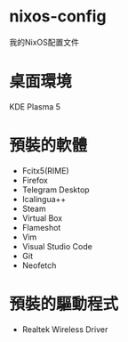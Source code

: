 # nixos-config
我的NixOS配置文件

# 桌面環境

KDE Plasma 5

# 預裝的軟體

- Fcitx5(RIME)
- Firefox
- Telegram Desktop
- Icalingua++
- Steam
- Virtual Box
- Flameshot
- Vim
- Visual Studio Code
- Git
- Neofetch

# 預裝的驅動程式

- Realtek Wireless Driver
